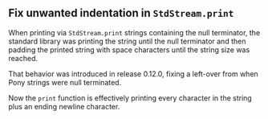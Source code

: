 ## Fix unwanted indentation in `StdStream.print`

When printing via `StdStream.print` strings containing the null terminator, the standard library was printing the string until the null terminator and then padding the printed string with space characters until the string size was reached.

That behavior was introduced in release 0.12.0, fixing a left-over from when Pony strings were null terminated.

Now the `print` function is effectively printing every character in the string plus an ending newline character.
